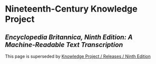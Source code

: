 # Nineteenth-Century Knowledge Project

## _Encyclopedia Britannica, Ninth Edition: A Machine-Readable Text Transcription_

This page is superseded by [Knowledge Project / Releases / Ninth Edition](https://tu-plogan.github.io/source/r_9th_edition.html)

        



